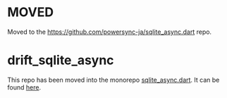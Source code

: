# MOVED

Moved to the https://github.com/powersync-ja/sqlite_async.dart repo.

# drift_sqlite_async

This repo has been moved into the monorepo [sqlite_async.dart](https://github.com/powersync-ja/sqlite_async.dart). It can be found [here](https://github.com/powersync-ja/sqlite_async.dart/tree/main/packages/drift_sqlite_async).
